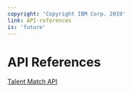 ```yaml
---
copyright: 'Copyright IBM Corp. 2019'
link: API-references
is: 'future'
---
```


# API References

[Talent Match API](https://developer.ibm.com/api/view/watsontalent-prod:watson-talent-match:title-Watson_Talent_Match)
